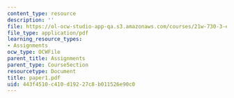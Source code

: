 ```yaml
---
content_type: resource
description: ''
file: https://ol-ocw-studio-app-qa.s3.amazonaws.com/courses/21w-730-3-expository-writing-autobiography-theory-and-practice-spring-2001/443f4510c410d19227c8b011526e90c0_paper1.pdf
file_type: application/pdf
learning_resource_types:
- Assignments
ocw_type: OCWFile
parent_title: Assignments
parent_type: CourseSection
resourcetype: Document
title: paper1.pdf
uid: 443f4510-c410-d192-27c8-b011526e90c0
---
```

